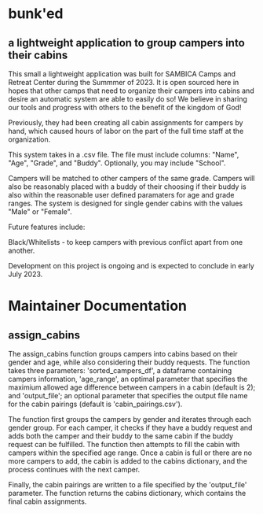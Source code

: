 # bunk'ed 
## a lightweight application to group campers into their cabins

This small a lightweight application was built for SAMBICA Camps and Retreat Center during the Summmer of 2023. It is open sourced here in hopes that other camps that need to organize their campers into cabins and desire an automatic system are able to easily do so! We believe in sharing our tools and progress with others to the benefit of the kingdom of God! 

Previously, they had been creating all cabin assignments for campers by hand, which caused hours of labor on the part of the full time staff at the organization. 

This system takes in a .csv file. The file must include columns: "Name", "Age", "Grade", and "Buddy". Optionally, you may include "School". 

Campers will be matched to other campers of the same grade. Campers will also be reasonably placed with a buddy of their choosing if their buddy is also within the reasonable user defined paramaters for age and grade ranges. The system is designed for single gender cabins with the values "Male" or "Female". 

Future features include: 

Black/Whitelists - to keep campers with previous conflict apart from one another. 

Development on this project is ongoing and is expected to conclude in early July 2023. 


# Maintainer Documentation 

## assign_cabins 

The assign_cabins function groups campers into cabins based on their gender and age, while also considering their buddy requests. The function takes three parameters: 'sorted_campers_df', a dataframe containing campers information, 'age_range', an optimal parameter that specifies the maximium allowed age difference between campers in a cabin (default is 2); and 'output_file'; an optional parameter that specifies the output file name for the cabin pairings (default is 'cabin_pairings.csv'). 

The function first groups the campers by gender and iterates through each gender group. For each camper, it checks if they have a buddy request and adds both the camper and their buddy to the same cabin if the buddy request can be fulfilled. The function then attempts to fill the cabin with campers within the specified age range. Once a cabin is full or there are no more campers to add, the cabin is added to the cabins dictionary, and the process continues with the next camper. 

Finally, the cabin pairings are written to a file specified by the 'output_file' parameter. The function returns the cabins dictionary, which contains the final cabin assignments. 